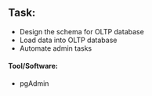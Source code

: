 ## Task:
- Design the schema for OLTP database
- Load data into OLTP database
- Automate admin tasks
#### Tool/Software: 
- pgAdmin